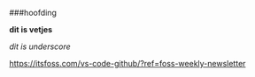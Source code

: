 ###hoofding

**dit is vetjes**

_dit is underscore_

https://itsfoss.com/vs-code-github/?ref=foss-weekly-newsletter
